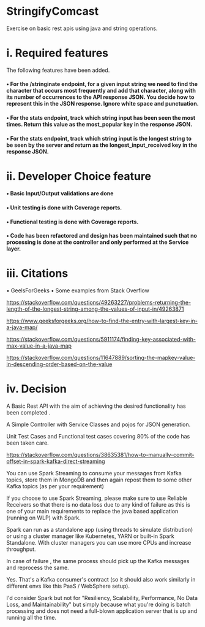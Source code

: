 # StringifyComcast

Exercise on basic rest apis using java and string operations.

# i. Required features

The following features have been added.

#### •	For the /stringinate endpoint, for a given input string we need to find the character that occurs most frequently and add that character, along with its number of occurrences to the API response JSON. You decide how to represent this in the JSON response. Ignore white space and punctuation.
#### •	For the stats endpoint, track which string input has been seen the most times. Return this value as the most_popular key in the response JSON.
#### •	For the stats endpoint, track which string input is the longest string to be seen by the server and return as the longest_input_received key in the response JSON.


# ii. Developer Choice feature

#### • Basic Input/Output validations are done
#### • Unit testing is done with Coverage reports.
#### • Functional testing is done with Coverage reports.
#### • Code has been refactored and design has been maintained such that no processing is done at the controller and only performed at the Service layer.

# iii.	Citations

• GeelsForGeeks
• Some examples from Stack Overflow

https://stackoverflow.com/questions/49263227/problems-returning-the-length-of-the-longest-string-among-the-values-of-input-in/49263871

https://www.geeksforgeeks.org/how-to-find-the-entry-with-largest-key-in-a-java-map/

https://stackoverflow.com/questions/5911174/finding-key-associated-with-max-value-in-a-java-map

https://stackoverflow.com/questions/11647889/sorting-the-mapkey-value-in-descending-order-based-on-the-value


# iv.	Decision 

A Basic Rest API with the aim of achieving the desired functionality has been completed .

A Simple Controller with Service Classes and pojos for JSON generation.

Unit Test Cases and Functional test cases covering 80% of the code has been taken care.

https://stackoverflow.com/questions/38635381/how-to-manually-commit-offset-in-spark-kafka-direct-streaming

 You can use Spark Streaming to consume your messages from Kafka topics, store them in MongoDB and then again repost them to some other Kafka topics (as per your requirement)

If you choose to use Spark Streaming, please make sure to use Reliable Receivers so that there is no data loss due to any kind of failure as this is one of your main requirements to replace the java based application (running on WLP) with Spark.

Spark can run as a standalone app (using threads to simulate distribution) or using a cluster manager like Kubernetes, YARN or built-in Spark Standalone. With cluster managers you can use more CPUs and increase throughput.

In case of failure , the same process should pick up the Kafka messages and reprocess the same.

Yes. That's a Kafka consumer's contract (so it should also work similarly in different envs like this PaaS / WebSphere setup).

I'd consider Spark but not for "Resiliency, Scalability, Performance, No Data Loss, and Maintainability" but simply because what you're doing is batch processing and does not need a full-blown application server that is up and running all the time.


